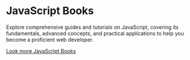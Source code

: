 # JavaScript Books

Explore comprehensive guides and tutorials on JavaScript, covering its fundamentals, advanced concepts, and practical applications to help you become a proficient web developer.

[Look more JavaScript Books](https://codersguild.net/books/javascript)
